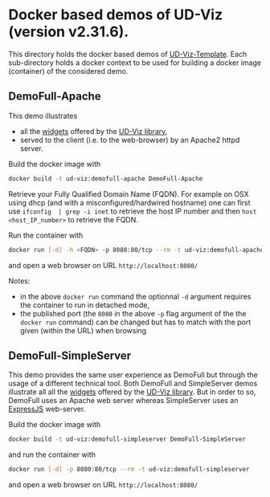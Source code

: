 # Docker based demos of UD-Viz (version v2.31.6).

This directory holds the docker based demos of [UD-Viz-Template](https://github.com/VCityTeam/UD-Viz).
Each sub-directory holds a docker context to be used for building a docker image (container) of the considered demo.

## DemoFull-Apache

This demo illustrates

- all the 
  [widgets](https://github.com/VCityTeam/UD-Viz/blob/master/Organisational_principles.md)
  offered by the [UD-Viz library](https://github.com/VCityTeam/UD-Viz),
- served to the client (i.e. to the web-browser) by an Apache2 httpd server.

Build the docker image with

```bash
docker build -t ud-viz:demofull-apache DemoFull-Apache
```

Retrieve your Fully Qualified Domain Name (FQDN). For example on OSX using
dhcp (and with a misconfigured/hardwired hostname) one can first use
`ifconfig  | grep -i inet` to retrieve the host IP number
and then `host <host_IP_number>` to retrieve the FQDN.

Run the container with

```bash
docker run [-d] -h <FQDN> -p 8080:80/tcp --rm -t ud-viz:demofull-apache
```

and open a web browser on URL `http://localhost:8080/`

Notes:

- in the above `docker run` command the optionnal `-d` argument requires the
  container to run in detached mode,
- the published port (the `8080` in the above `-p` flag argument of the the 
  `docker run` command) can be changed but has to match with the port given
  (within the URL) when browsing

## DemoFull-SimpleServer

This demo provides the same user experience as DemoFull but through the usage of
a different technical tool. Both DemoFull and SimpleServer demos illustrate all
all the
[widgets](https://github.com/VCityTeam/UD-Viz/blob/master/Organisational_principles.md)
offered by the [UD-Viz library](https://github.com/VCityTeam/UD-Viz).
But in order to so, DemoFull uses an Apache web server whereas SimpleServer
uses an [ExpressJS](https://en.wikipedia.org/wiki/Express.js) web-server.

Build the docker image with

```bash
docker build -t ud-viz:demofull-simpleserver DemoFull-SimpleServer
```

and run the container with

```bash
docker run [-d] -p 8080:80/tcp --rm -t ud-viz:demofull-simpleserver
```

and open a web browser on URL `http://localhost:8080/`
